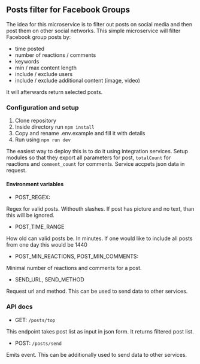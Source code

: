 ## Posts filter for Facebook Groups

The idea for this microservice is to filter out posts on social media and then post them on other social networks. This simple microservice will filter Facebook group posts by:

- time posted
- number of reactions / comments
- keywords
- min / max content length
- include / exclude users
- include / exclude additional content (image, video)

It will afterwards return selected posts.

### Configuration and setup

1. Clone repository
2. Inside directory run `npm install`
3. Copy and rename .env.example and fill it with details
4. Run using `npm run dev`

The easiest way to deploy this is to do it using integration services. Setup modules so that they export all parameters for post, `totalCount` for reactions and `comment_count` for comments. Service accpets json data in request.

#### Environment variables

- POST_REGEX: 

Regex for valid posts. Withouth slashes. If post has picture and no text, than this will be ignored.

- POST_TIME_RANGE

How old can valid posts be. In minutes. If one would like to include all posts from one day this would be 1440

- POST_MIN_REACTIONS, POST_MIN_COMMENTS:

Minimal number of reactions and comments for a post.

- SEND_URL, SEND_METHOD

Request url and method. This can be used to send data to other services.


### API docs

- GET: `/posts/top`

This endpoint takes post list as input in json form. It returns filtered post list.

- POST: `/posts/send`

Emits event. This can be additionally used to send data to other services.

